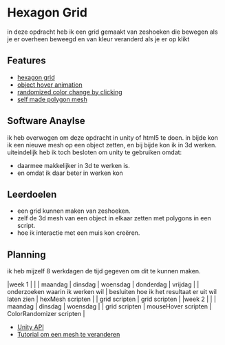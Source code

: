 # Hexagon Grid

in deze opdracht heb ik een grid gemaakt van zeshoeken die bewegen als je er overheen beweegd en van kleur veranderd als je er op klikt 

## Features

- [hexagon grid](https://github.com/VolkenK/HexGrid/blob/master/SpawnHex.cs)
- [object hover animation](https://github.com/VolkenK/HexGrid/blob/master/HexScript.cs)
- [randomized color change by clicking](https://github.com/VolkenK/HexGrid/blob/master/HexScript.cs)
- [self made polygon mesh](https://github.com/VolkenK/HexGrid/blob/master/HexMesh.cs)

## Software Anaylse 
ik heb overwogen om deze opdracht in unity of html5 te doen.
in bijde kon ik een nieuwe mesh op een object zetten,
en bij bijde kon ik in 3d werken.
uiteindelijk heb ik toch besloten om unity te gebruiken omdat:
- daarmee makkelijker in 3d te werken is.
- en omdat ik daar beter in werken kon

## Leerdoelen 
- een grid kunnen maken van zeshoeken.
- zelf de 3d mesh van een object in elkaar zetten met polygons in een script.
- hoe ik interactie met een muis kon creëren.

## Planning 
ik heb mijzelf 8 werkdagen de tijd gegeven om dit te kunnen maken.

|week 1 |
| | maandag | dinsdag | woensdag | donderdag | vrijdag |
| onderzoeken waarin ik werken wil | besluiten hoe ik het resultaat er uit wil laten zien | hexMesh scripten |  | grid scripten | grid scripten |
|week 2 |
| | maandag | dinsdag | woensdag |
| grid scripten | mouseHover scripten | ColorRandomizer scripten | 

- [Unity API](https://docs.unity3d.com/ScriptReference/Mathf.Lerp.html)
- [Tutorial om een mesh te veranderen](https://www.youtube.com/watch?v=R_kV3YiJqEw)
